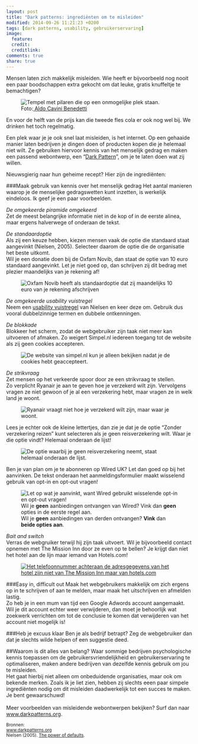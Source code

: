 ```yaml
---
layout: post
title: "Dark patterns: ingrediënten om te misleiden"
modified: 2014-09-26 11:21:23 +0200
tags: [dark patterns, usability, gebruikerservaring]
image:
  feature: 
  credit: 
  creditlink: 
comments: true
share: true
---
```

Mensen laten zich makkelijk misleiden. Wie heeft er bijvoorbeeld nog
nooit een paar boodschappen extra gekocht om dat leuke, gratis
knuffeltje te bemachtigen?

<figure class="floatright">
<img src="/images/misleiding_escher.jpg" alt="Tempel met pilaren die op
een onmogelijke plek staan.">
<figcaption>Foto:<a href="http://bit.ly/1vm3Dyn"> Aldo Cavini
Benedetti</a></figcaption>
</figure>
En voor de helft van de prijs kan die
tweede fles cola er ook nog wel bij. We drinken het toch regelmatig.

Een plek waar je je ook snel laat misleiden, is het internet. Op een
gehaaide manier laten bedrijven je dingen doen of producten kopen die
je helemaal niet wilt. Ze gebruiken hiervoor kennis van het menselijk
gedrag en maken een passend webontwerp, een “<a
href="http://www.darkpatterns.org">Dark Pattern</a>”, om je te laten
doen wat zij willen.

Nieuwsgierig naar hun geheime recept? Hier zijn de ingrediënten:

###Maak gebruik van kennis over het menselijk gedrag
Het aantal manieren waarop je de menselijke gedragswetten kunt
inzetten, is werkelijk eindeloos. Ik geef je een paar voorbeelden.

_De omgekeerde piramide omgekeerd_<br>
Zet de meest belangrijke informatie niet in de kop of in de eerste
alinea, maar ergens halverwege of onderaan de tekst.

_De standaardoptie_<br>
Als zij een keuze hebben, kiezen mensen vaak de optie die standaard staat aangevinkt (Nielsen, 2005). Selecteer daarom de optie die de organisatie het beste uitkomt.<br> 
Wil je een donatie doen bij de Oxfam Novib, dan staat de optie van 10
euro standaard aangevinkt. Let je niet goed op, dan schrijven zij dit
bedrag met plezier maandelijks van je rekening af!
<figure class="shadow">
<img src="/images/darkpattern_oxfamnovib.png" alt="Oxfam Novib heeft
als standaardoptie dat zij maandelijks 10 euro van je rekening
afschrijven">
</figure>

_De omgekeerde usability vuistregel_<br>
Neem een <a
href="http://www.nngroup.com/articles/ten-usability-heuristics/">usability
vuistregel</a> van Nielsen en keer deze om. Gebruik dus vooral
dubbelzinnige termen en dubbele ontkenningen.

_De blokkade_<br>
Blokkeer het scherm, zodat de webgebruiker zijn taak niet meer kan
uitvoeren of afmaken. Zo weigert Simpel.nl iedereen toegang tot de
website als zij geen cookies accepteren.
<figure class="shadow">
<img src="/images/darkpattern_simpelnl.png"
alt="De website van simpel.nl kun je alleen bekijken nadat je de
cookies hebt geaccepteert.">
</figure>

_De strikvraag_<br>
Zet mensen op het verkeerde spoor door ze een strikvraag te stellen.<br>
Zo verplicht Ryanair je aan te geven hoe je verzekerd wilt
zijn. Vervolgens vragen ze niet gewoon of je al een verzekering hebt,
maar vragen ze in welk land je woont.
<figure class="shadow">
<img src="/images/darkpatternryanair.png" alt="Ryanair vraagt niet hoe
je verzekerd wilt zijn, maar waar je woont.">
</figure>

Lees je echter ook de kleine lettertjes, dan zie je dat je de optie “Zonder verzekering reizen” kunt selecteren als je geen reisverzekering wilt.  Waar je die optie vindt? Helemaal onderaan de lijst!
<figure class="shadow">
<img src="/images/darkpatternryanair2.png" alt="De optie waarbij je
geen reisverzekering neemt, staat helemaal onderaan de lijst.">
</figure>

Ben je van plan om je te abonneren op Wired UK? Let dan goed op bij
het aanvinken. De tekst onderaan het aanmeldingsformulier maakt wisselend gebruik van opt-in en opt-out vragen!

<figure class="shadow">
<img src="/images/darkpattern_wired.png" alt="Let op wat je aanvinkt,
want Wired gebruikt wisselende opt-in en opt-out vragen!">
<figcaption>Wil je <strong>geen</strong> aanbiedingen ontvangen van Wired? Vink dan
<strong>geen</strong> opties in de eerste regel aan.<br>
Wil je <strong>geen</strong>
aanbiedingen van derden ontvangen? <strong>Vink</strong> dan <strong>beide opties aan</strong>.</figcaption>
</figure>

_Bait and switch_<br>
Verras de webgruiker terwijl hij zijn taak uitvoert. Wil je
bijvoorbeeld contact opnemen met The Mission Inn door ze even op te
bellen? Je krijgt dan niet het hotel aan de lijn maar iemand van
Hotels.com!

<figure class="shadow">
<a href="/images/darkpatternhotelscom.png"><img src="/thumbnails/darkpatternhotelscom.png" alt="Het telefoonnummer
achteraan de adresgegevens van het hotel zijn niet van The Mission Inn
maar van hotels.com"></a>
</figure>

###Easy in, difficult out
Maak het webgebruikers makkelijk om zich ergens op in te schrijven of aan te melden, maar maak het uitschrijven en afmelden lastig.<br> 
Zo heb je in een mum van tijd een Google Adwords account
aangemaakt. Wil je dit account echter weer verwijderen, dan moet je
behoorlijk wat zoekwerk verrichten om tot de conclusie te komen dat
verwijderen van het account niet mogelijk is!

###Heb je excuus klaar
Ben je als bedrijf betrapt? Zeg de webgebruiker dan dat je slechts
wilde helpen of een suggestie deed.

##Waarom is dit alles van belang?
Waar sommige bedrijven psychologische kennis toepassen om de gebruikersvriendelijkheid en gebruikerservaring te optimaliseren, maken andere bedrijven van dezelfde kennis gebruik om jou te misleiden.<br>
Het gaat hierbij niet alleen om onbeduidende organisaties, maar ook om
bekende merken. Zoals ik je liet zien, hebben zij slechts eeen paar simpele ingrediënten nodig om dit misleiden daadwerkelijk tot een succes te maken. 
Je bent gewaarschuwd!<br>
<br>
Meer voorbeelden van misleidende webontwerpen bekijken? Surf dan naar
<a href="http://www.darkpatterns.org">www.darkpatterns.org</a>.

<small>Bronnen:<br>
<a href="http://wwwdarkpatterns.org">www.darkpatterns.org</a><br>
Nielsen (2005). <a
href="http://www.useit.com/alertbox/defaults.html">The power of defaults</a>.
